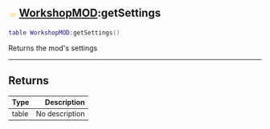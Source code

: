 ## ![shared](.gitbook/assets/shared.png) [WorkshopMOD](./readme/WorkshopMOD/README.md):getSettings

```lua
table WorkshopMOD:getSettings()
```

Returns the mod's settings

------
## Returns

| Type   | Description |
| ------ | ----------: |
| table | No description |

